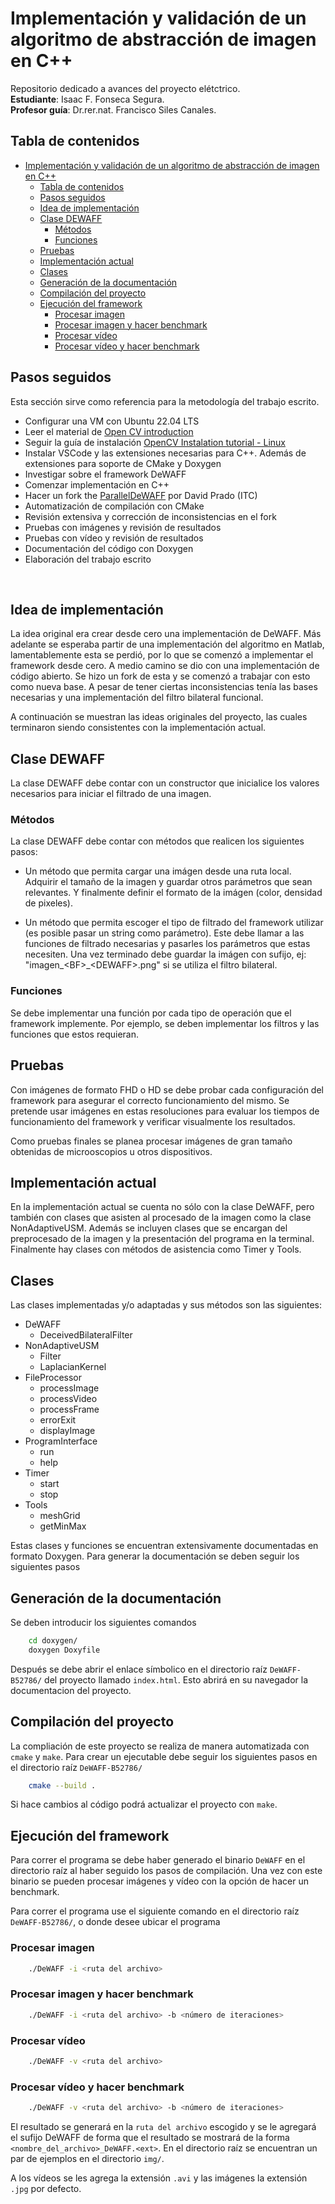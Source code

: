 # Implementación y validación de un algoritmo de abstracción de imagen en C++
Repositorio dedicado a avances del proyecto elétctrico.<br>
**Estudiante**: Isaac F. Fonseca Segura.<br>
**Profesor guía**: Dr.rer.nat. Francisco Siles Canales.

## Tabla de contenidos
- [Implementación y validación de un algoritmo de abstracción de imagen en C++](#implementación-y-validación-de-un-algoritmo-de-abstracción-de-imagen-en-c)
  - [Tabla de contenidos](#tabla-de-contenidos)
  - [Pasos seguidos](#pasos-seguidos)
  - [Idea de implementación](#idea-de-implementación)
  - [Clase DEWAFF](#clase-dewaff)
    - [Métodos](#métodos)
    - [Funciones](#funciones)
  - [Pruebas](#pruebas)
  - [Implementación actual](#implementación-actual)
  - [Clases](#clases)
  - [Generación de la documentación](#generación-de-la-documentación)
  - [Compilación del proyecto](#compilación-del-proyecto)
  - [Ejecución del framework](#ejecución-del-framework)
    - [Procesar imagen](#procesar-imagen)
    - [Procesar imagen y hacer benchmark](#procesar-imagen-y-hacer-benchmark)
    - [Procesar vídeo](#procesar-vídeo)
    - [Procesar vídeo y hacer benchmark](#procesar-vídeo-y-hacer-benchmark)

## Pasos seguidos
Esta sección sirve como referencia para la metodología del trabajo escrito.
- Configurar una VM con Ubuntu 22.04 LTS
- Leer el material de [Open CV introduction](https://www.opencv-srf.com/p/introduction.html)
- Seguir la guía de instalación [OpenCV Instalation tutorial - Linux](https://docs.opencv.org/4.x/d7/d9f/tutorial_linux_install.html)
- Instalar VSCode y las extensiones necesarias para C++. Además de extensiones para soporte de CMake y Doxygen
- Investigar sobre el framework DeWAFF
- Comenzar implementación en C++
- Hacer un fork the [ParallelDeWAFF](https://github.com/david-prado/ParallelDeWAFF) por David Prado (ITC)
- Automatización de compilación con CMake
- Revisión extensiva y corrección de inconsistencias en el fork
- Pruebas con imágenes y revisión de resultados
- Pruebas con vídeo y revisión de resultados
- Documentación del código con Doxygen
- Elaboración del trabajo escrito
<br>

## Idea de implementación
La idea original era crear desde cero una implementación de DeWAFF. Más adelante se esperaba partir de una implementación del algoritmo en Matlab, lamentablemente esta se perdió, por lo que se comenzó a implementar el framework desde cero. A medio camino se dio con una implementación de código abierto. Se hizo un fork de esta y se comenzó a trabajar con esto como nueva base. A pesar de tener ciertas inconsistencias tenía las bases necesarias y una implementación del filtro bilateral funcional.

A continuación se muestran las ideas originales del proyecto, las cuales terminaron siendo consistentes con la implementación actual.
## Clase DEWAFF
La clase DEWAFF debe contar con un constructor que inicialice los valores necesarios para iniciar el filtrado de una imagen.

### Métodos
La clase DEWAFF debe contar con métodos que realicen los siguientes pasos:

- Un método que permita cargar una imágen desde una ruta local. Adquirir el tamaño de la imagen y guardar otros parámetros que sean relevantes. Y finalmente definir el formato de la imágen (color, densidad de pixeles).

- Un método que permita escoger el tipo de filtrado del framework utilizar (es posible pasar un string como parámetro). Este debe llamar a las funciones de filtrado necesarias y pasarles los parámetros que estas necesiten. Una vez terminado debe guardar la imágen con sufijo, ej: "imagen_\<BF>_\<DEWAFF>.png" si se utiliza el filtro bilateral.

### Funciones
Se debe implementar una función por cada tipo de operación que el framework implemente. Por ejemplo, se deben implementar los filtros y las funciones que estos requieran.

## Pruebas
Con imágenes de formato FHD o HD se debe probar cada configuración del framework para asegurar el correcto funcionamiento del mismo. Se pretende usar imágenes en estas resoluciones para evaluar los tiempos de funcionamiento del framework y verificar visualmente los resultados. 

Como pruebas finales se planea procesar imágenes de gran tamaño obtenidas de microoscopios u otros dispositivos.

## Implementación actual
En la implementación actual se cuenta no sólo con la clase DeWAFF, pero también con clases que asisten al procesado de la imagen como la clase NonAdaptiveUSM. Además se incluyen clases que se encargan del preprocesado de la imagen y la presentación del programa en la terminal. Finalmente hay clases con métodos de asistencia como Timer y Tools.

## Clases
Las clases implementadas y/o adaptadas y sus métodos son las siguientes:
- DeWAFF
    - DeceivedBilateralFilter
- NonAdaptiveUSM
    - Filter
    - LaplacianKernel
- FileProcessor
    - processImage
    - processVideo
    - processFrame
    - errorExit
    - displayImage
- ProgramInterface
    - run
    - help
- Timer
    - start
    - stop
- Tools
    - meshGrid
    - getMinMax

Estas clases y funciones se encuentran extensivamente documentadas en formato Doxygen. Para generar la documentación se deben seguir los siguientes pasos

## Generación de la documentación
Se deben introducir los siguientes comandos
```bash
    cd doxygen/
    doxygen Doxyfile
```
Después se debe abrir el enlace símbolico en el directorio raíz `DeWAFF-B52786/` del proyecto llamado `index.html`. Esto abrirá en su navegador la documentacion del proyecto.

## Compilación del proyecto
La compliación de este proyecto se realiza de manera automatizada con `cmake` y `make`. Para crear un ejecutable debe seguir los siguientes pasos en el directorio raíz `DeWAFF-B52786/`
```bash
    cmake --build .
```
Si hace cambios al código podrá actualizar el proyecto con `make`.

## Ejecución del framework
Para correr el programa se debe haber generado el binario `DeWAFF` en el directorio raíz al haber seguido los pasos de compilación. Una vez con este binario se pueden procesar imágenes y vídeo con la opción de hacer un benchmark.

Para correr el programa use el siguiente comando en el directorio raíz `DeWAFF-B52786/`, o donde desee ubicar el programa

### Procesar imagen
```bash
    ./DeWAFF -i <ruta del archivo>
```

### Procesar imagen y hacer benchmark
```bash
    ./DeWAFF -i <ruta del archivo> -b <número de iteraciones>
```

### Procesar vídeo
```bash
    ./DeWAFF -v <ruta del archivo>
```

### Procesar vídeo y hacer benchmark
```bash
    ./DeWAFF -v <ruta del archivo> -b <número de iteraciones>
```

El resultado se generará en la `ruta del archivo` escogido y se le agregará el sufijo DeWAFF de forma que el resultado se mostrará de la forma `<nombre_del_archivo>_DeWAFF.<ext>`. En el directorio raíz se encuentran un par de ejemplos en el directorio `img/`.

A los vídeos se les agrega la extensión `.avi` y las imágenes la extensión `.jpg` por defecto.